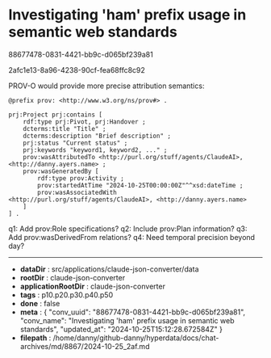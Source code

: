 # Investigating 'ham' prefix usage in semantic web standards

88677478-0831-4421-bb9c-d065bf239a81

2afc1e13-8a96-4238-90cf-fea68ffc8c92

 PROV-O would provide more precise attribution semantics:

```turtle
@prefix prov: <http://www.w3.org/ns/prov#> .

prj:Project prj:contains [
    rdf:type prj:Pivot, prj:Handover ;
    dcterms:title "Title" ;
    dcterms:description "Brief description" ;
    prj:status "Current status" ;
    prj:keywords "keyword1, keyword2, ..." ;
    prov:wasAttributedTo <http://purl.org/stuff/agents/ClaudeAI>, <http://danny.ayers.name> ;
    prov:wasGeneratedBy [
        rdf:type prov:Activity ;
        prov:startedAtTime "2024-10-25T00:00:00Z"^^xsd:dateTime ;
        prov:wasAssociatedWith <http://purl.org/stuff/agents/ClaudeAI>, <http://danny.ayers.name>
    ]
] .
```

q1: Add prov:Role specifications?
q2: Include prov:Plan information?
q3: Add prov:wasDerivedFrom relations?
q4: Need temporal precision beyond day?

---

* **dataDir** : src/applications/claude-json-converter/data
* **rootDir** : claude-json-converter
* **applicationRootDir** : claude-json-converter
* **tags** : p10.p20.p30.p40.p50
* **done** : false
* **meta** : {
  "conv_uuid": "88677478-0831-4421-bb9c-d065bf239a81",
  "conv_name": "Investigating 'ham' prefix usage in semantic web standards",
  "updated_at": "2024-10-25T15:12:28.672584Z"
}
* **filepath** : /home/danny/github-danny/hyperdata/docs/chat-archives/md/8867/2024-10-25_2af.md
